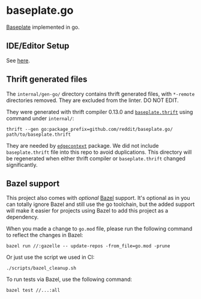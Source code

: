 # baseplate.go

[Baseplate][baseplate.py] implemented in go.

## IDE/Editor Setup

See [here](Editor.md).

## Thrift generated files

The `internal/gen-go/` directory contains thrift generated files,
with `*-remote` directories removed.
They are excluded from the linter.
DO NOT EDIT.

They were generated with thrift compiler 0.13.0 and
[`baseplate.thrift`][baseplate.thrift] using command under `internal/`:

```
thrift --gen go:package_prefix=github.com/reddit/baseplate.go/ path/to/baseplate.thrift
```

They are needed by [`edgecontext`][edgecontext] package.
We did not include `baseplate.thrift` file into this repo to avoid duplications.
This directory will be regenerated when either thrift compiler or
`baseplate.thrift` changed significantly.

## Bazel support

This project also comes with *optional* [Bazel][bazel] support.
It's optional as in you can totally ignore Bazel and still use the go toolchain,
but the added support will make it easier for projects using Bazel to add this
project as a dependency.

When you made a change to `go.mod` file,
please run the following command to reflect the changes in Bazel:

```
bazel run //:gazelle -- update-repos -from_file=go.mod -prune
```

Or just use the script we used in CI:

```
./scripts/bazel_cleanup.sh
```

To run tests via Bazel, use the following command:

```
bazel test //...:all
```


[baseplate.py]: https://github.com/reddit/baseplate.py

[baseplate.thrift]: https://github.com/reddit/baseplate.py/blob/d6c6a03841862d7803bffbfbcaf5d6bf9357589e/baseplate/thrift/baseplate.thrift

[edgecontext]: https://godoc.org/github.com/reddit/baseplate.go/edgecontext

[bazel]: https://bazel.build/
